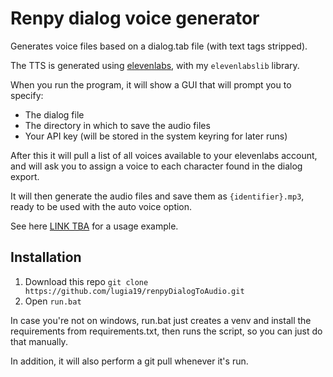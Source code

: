 # Renpy dialog voice generator

Generates voice files based on a dialog.tab file (with text tags stripped).


The TTS is generated using [elevenlabs](https://elevenlabs.io), with my `elevenlabslib` library.

When you run the program, it will show a GUI that will prompt you to specify:
- The dialog file
- The directory in which to save the audio files
- Your API key (will be stored in the system keyring for later runs)

After this it will pull a list of all voices available to your elevenlabs account, and will ask you to assign a voice to each character found in the dialog export.

It will then generate the audio files and save them as `{identifier}.mp3`, ready to be used with the auto voice option.

See here [LINK TBA]() for a usage example.

## Installation

1) Download this repo `git clone https://github.com/lugia19/renpyDialogToAudio.git`
2) Open `run.bat`

In case you're not on windows, run.bat just creates a venv and install the requirements from requirements.txt, then runs the script, so you can just do that manually.

In addition, it will also perform a git pull whenever it's run.